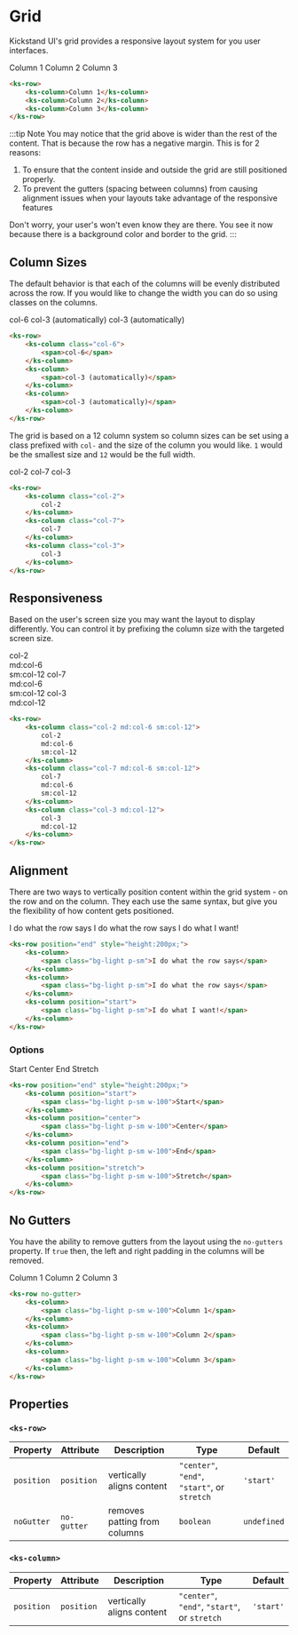 # Grid

Kickstand UI's grid provides a responsive layout system for you user interfaces.

<div class="my-xl">
    <ks-row>
        <ks-column class="bg-primary-lighter border border-primary">
            Column 1
        </ks-column>
        <ks-column class="bg-primary-lighter border border-primary">
            Column 2
        </ks-column>
        <ks-column class="bg-primary-lighter border border-primary">
            Column 3
        </ks-column>
    </ks-row>
</div>

```html
<ks-row>
    <ks-column>Column 1</ks-column>
    <ks-column>Column 2</ks-column>
    <ks-column>Column 3</ks-column>
</ks-row>
```

:::tip Note
You may notice that the grid above is wider than the rest of the content. That is because the row has a negative margin. This is for 2 reasons:

1. To ensure that the content inside and outside the grid are still positioned properly.
2. To prevent the gutters (spacing between columns) from causing alignment issues when your layouts take advantage of the responsive features

Don't worry, your user's won't even know they are there. You see it now because there is a background color and border to the grid.
:::

## Column Sizes

The default behavior is that each of the columns will be evenly distributed across the row. If you would like to change the width you can do so using classes on the columns.

<div class="my-xl">
    <ks-row>
        <ks-column class="bg-primary-lighter border border-primary col-6">
            <span>col-6</span>
        </ks-column>
        <ks-column class="bg-primary-lighter border border-primary">
            <span>col-3 (automatically)</span>
        </ks-column>
        <ks-column class="bg-primary-lighter border border-primary">
            <span>col-3 (automatically)</span>
        </ks-column>
    </ks-row>
</div>

```html
<ks-row>
    <ks-column class="col-6">
        <span>col-6</span>
    </ks-column>
    <ks-column>
        <span>col-3 (automatically)</span>
    </ks-column>
    <ks-column>
        <span>col-3 (automatically)</span>
    </ks-column>
</ks-row>
```

The grid is based on a 12 column system so column sizes can be set using a class prefixed with `col-` and the size of the column you would like. `1` would be the smallest size and `12` would be the full width.

<div class="my-xl">
    <ks-row>
        <ks-column class="bg-primary-lighter border border-primary col-2">
            col-2
        </ks-column>
        <ks-column class="bg-primary-lighter border border-primary col-7">
            col-7
        </ks-column>
        <ks-column class="bg-primary-lighter border border-primary col-3">
            col-3
        </ks-column>
    </ks-row>
</div>

```html
<ks-row>
    <ks-column class="col-2">
        col-2
    </ks-column>
    <ks-column class="col-7">
        col-7
    </ks-column>
    <ks-column class="col-3">
        col-3
    </ks-column>
</ks-row>
```

## Responsiveness

Based on the user's screen size you may want the layout to display differently. You can control it by prefixing the column size with the targeted screen size.

<div class="my-xl">
    <ks-row>
        <ks-column class="bg-primary-lighter border border-primary col-2 md:col-6 sm:col-12">
            col-2<br>
            md:col-6<br>
            sm:col-12
        </ks-column>
        <ks-column class="bg-primary-lighter border border-primary col-7 md:col-6 sm:col-12">
            col-7<br>
            md:col-6<br>
            sm:col-12
        </ks-column>
        <ks-column class="bg-primary-lighter border border-primary col-3 md:col-12">
            col-3<br>
            md:col-12
        </ks-column>
    </ks-row>
</div>

```html
<ks-row>
    <ks-column class="col-2 md:col-6 sm:col-12">
        col-2
        md:col-6
        sm:col-12
    </ks-column>
    <ks-column class="col-7 md:col-6 sm:col-12">
        col-7
        md:col-6
        sm:col-12
    </ks-column>
    <ks-column class="col-3 md:col-12">
        col-3
        md:col-12
    </ks-column>
</ks-row>
```

## Alignment

There are two ways to vertically position content within the grid system - on the row and on the column. They each use the same syntax, but give you the flexibility of how content gets positioned.

<div class="my-xl">
    <ks-row position="end" style="height:200px;">
        <ks-column class="bg-primary-lighter border border-primary">
            <span class="bg-light p-sm">I do what the row says</span>
        </ks-column>
        <ks-column class="bg-primary-lighter border border-primary">
            <span class="bg-light p-sm">I do what the row says</span>
        </ks-column>
        <ks-column class="bg-primary-lighter border border-primary" position="start">
            <span class="bg-light p-sm">I do what I want!</span>
        </ks-column>
    </ks-row>
</div>

```html
<ks-row position="end" style="height:200px;">
    <ks-column>
        <span class="bg-light p-sm">I do what the row says</span>
    </ks-column>
    <ks-column>
        <span class="bg-light p-sm">I do what the row says</span>
    </ks-column>
    <ks-column position="start">
        <span class="bg-light p-sm">I do what I want!</span>
    </ks-column>
</ks-row>
```

### Options

<div class="my-xl">
    <ks-row style="height:200px;">
        <ks-column position="start" class="bg-primary-lighter border border-primary">
            <span class="bg-light p-sm w-100">Start</span>
        </ks-column>
        <ks-column position="center" class="bg-primary-lighter border border-primary">
            <span class="bg-light p-sm w-100">Center</span>
        </ks-column>
        <ks-column position="end" class="bg-primary-lighter border border-primary">
            <span class="bg-light p-sm w-100">End</span>
        </ks-column>
        <ks-column position="stretch" class="bg-primary-lighter border border-primary">
            <span class="bg-light p-sm w-100">Stretch</span>
        </ks-column>
    </ks-row>
</div>

```html
<ks-row position="end" style="height:200px;">
    <ks-column position="start">
        <span class="bg-light p-sm w-100">Start</span>
    </ks-column>
    <ks-column position="center">
        <span class="bg-light p-sm w-100">Center</span>
    </ks-column>
    <ks-column position="end">
        <span class="bg-light p-sm w-100">End</span>
    </ks-column>
    <ks-column position="stretch">
        <span class="bg-light p-sm w-100">Stretch</span>
    </ks-column>
</ks-row>
```

## No Gutters

You have the ability to remove gutters from the layout using the `no-gutters` property. If `true` then, the left and right padding in the columns will be removed.

<div class="my-xl">
    <ks-row no-gutter>
        <ks-column class="bg-primary-lighter border border-primary">
            <span class="bg-light p-sm w-100">Column 1</span>
        </ks-column>
        <ks-column class="bg-primary-lighter border border-primary">
            <span class="bg-light p-sm w-100">Column 2</span>
        </ks-column>
        <ks-column class="bg-primary-lighter border border-primary">
            <span class="bg-light p-sm w-100">Column 3</span>
        </ks-column>
    </ks-row>
</div>

```html
<ks-row no-gutter>
    <ks-column>
        <span class="bg-light p-sm w-100">Column 1</span>
    </ks-column>
    <ks-column>
        <span class="bg-light p-sm w-100">Column 2</span>
    </ks-column>
    <ks-column>
        <span class="bg-light p-sm w-100">Column 3</span>
    </ks-column>
</ks-row>
```


## Properties

### `<ks-row>`

| Property   | Attribute   | Description | Type                           | Default     |
| ---------- | ----------- | ----------- | ------------------------------ | ----------- |
| `position` | `position`  | vertically aligns content            | `"center"`, `"end"`, `"start"`, or `stretch` | `'start'`   |
| `noGutter` | `no-gutter` | removes patting from columns            | `boolean`                      | `undefined` |

### `<ks-column>`

| Property   | Attribute   | Description | Type                           | Default     |
| ---------- | ----------- | ----------- | ------------------------------ | ----------- |
| `position` | `position`  | vertically aligns content            | `"center"`, `"end"`, `"start"`, or `stretch` | `'start'`   |
